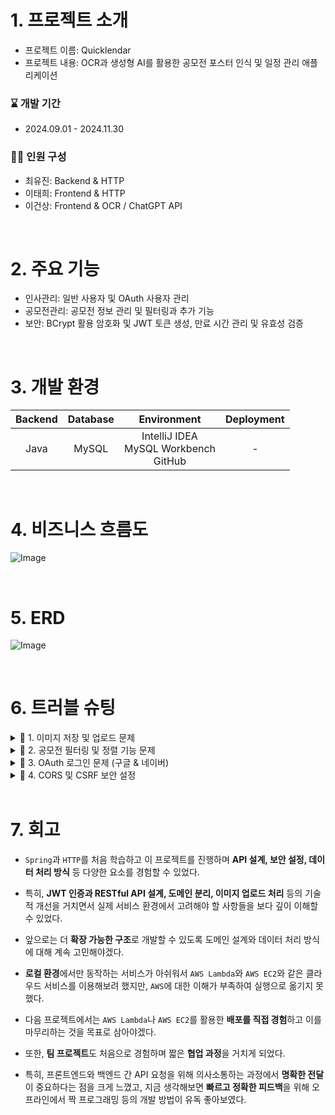 
# 1. 프로젝트 소개
- 프로젝트 이름: Quicklendar
- 프로젝트 내용: OCR과 생성형 AI를 활용한 공모전 포스터 인식 및 일정 관리 애플리케이션

### :hourglass: 개발 기간
- 2024.09.01 - 2024.11.30

### :technologist: 인원 구성
- 최유진: Backend & HTTP
- 이태희: Frontend & HTTP
- 이건상: Frontend & OCR / ChatGPT API
<br>

# 2. 주요 기능
- 인사관리: 일반 사용자 및 OAuth 사용자 관리
- 공모전관리: 공모전 정보 관리 및 필터링과 추가 기능
- 보안: BCrypt 활용 암호화 및 JWT 토큰 생성, 만료 시간 관리 및 유효성 검증

<br>

# 3. 개발 환경
| Backend    | Database    | Environment    | Deployment    |
|:----------:|:-----------:|:--------------:|:-------------:|
| Java       | MySQL       | IntelliJ IDEA <br> MySQL Workbench <br> GitHub  | - |
<br>

# 4. 비즈니스 흐름도
![Image](https://github.com/user-attachments/assets/6ec84df3-77e1-46f3-912d-7e65a4969d74)

<br>

# 5. ERD
![Image](https://github.com/user-attachments/assets/4f6e0594-c759-4ae0-83d1-2fa6dcab8efa)

<br>

# 6. 트러블 슈팅

<details>
  <summary>📌 1. 이미지 저장 및 업로드 문제</summary>
  
  - 공모전 정보를 저장할 때, **JSON 데이터와 이미지 파일**을 한 번에 처리하려 했으나, `@ModelAttribute` 애너테이션을 사용할 경우 `MultipartFile`이 `null`로 인식되는 문제가 발생했다.

  - **JSON 데이터와 이미지 파일**을 정상적으로 처리할 수 있도록 API를 개선해야 했다.  
  - 프론트엔드에서 **한 번의 요청으로 이미지와 데이터를 함께 전송**할 수 있도록 구성해야 했다.  

  - `@RequestPart` 애너테이션을 사용하여 **JSON과 이미지 파일**을 별도로 처리하도록 변경했다.  
  - 이미지 원본 이름을 데이터베이스에 저장하고, 상대 경로를 별도로 관리하여 데이터베이스 용량을 절약했다.  

  - `@RequestPart`를 활용하여 JSON 데이터와 `MultipartFile` 이미지를 함께 처리할 수 있게 되었으며, API를 최적화하여 프론트엔드와의 데이터 송수신이 원활해졌다.  

</details>

<details>
  <summary>📌 2. 공모전 필터링 및 정렬 기능 문제</summary>

  - **공모전 목록에서 좋아요 수, 등록일 순 정렬 및 카테고리, 주최자, 공모전 타입별 필터링 기능**을 구현하려 했으나, 백엔드와 프론트엔드 중 어디에서 처리할지 명확한 기준이 없었다.

  - **필터링 및 정렬** 로직을 효과적으로 구현하고, 백엔드의 부하를 줄이는 최적의 방식을 찾아야 했다.

  - 백엔드에서 정렬된 데이터를 제공하고, 프론트엔드에서 필터링을 수행하는 방식으로 결정했다.
  - `findByCategoryAndCompetitionTypeAndHost()` 메서드를 활용하여 필터링된 데이터를 반환하는 API를 구축했다.  

  - 공모전 데이터를 효과적으로 정렬 및 필터링할 수 있는 구조를 완성했으며, 사용자가 원하는 방식으로 데이터를 조회할 수 있도록 개선했다.

</details>

<details>
  <summary>📌 3. OAuth 로그인 문제 (구글 & 네이버)</summary>

  - OAuth2.0 로그인 후, **사용자 정보가 세션에만 저장되고 데이터베이스에 저장되지 않는 문제**가 발생했다. 또한, **구글 OAuth 리다이렉트 URI가 플러터 환경과 맞지 않아 로그인 처리가 불가능**했다.

  - OAuth 로그인 후 사용자 정보를 데이터베이스에 저장하는 방식이 필요했다.
  - 구글 OAuth 리다이렉트 URI를 로컬 환경에 맞게 설정해야 했다.

  - OAuth 인증 후 사용자 정보를 데이터베이스에 저장하는 로직을 추가했다.
  - 구글 OAuth 리다이렉트 URI를 로컬 환경(`10.0.2.2:8080`)에 맞게 설정했다.

  - OAuth 로그인 시 사용자 정보가 정상적으로 저장되었으며, 플러터 환경에서도 OAuth 인증이 정상적으로 동작했다.

</details>

<details>
  <summary>📌 4. CORS 및 CSRF 보안 설정</summary>
  
  - 플러터 환경에서는 기본적으로 `localhost:8080`이 아닌 `10.0.2.2:8080`을 사용해야 하는데, CORS 설정이 없어서 프론트엔드에서 API 요청 시 `403 Forbidden 오류`가 발생했다.
  - 또한, **CSRF 보호가 활성화**되어 있어 API 요청이 차단되었다.

  - **CORS 설정을 추가하여 특정 도메인의 접근을 허용**해야 했다.  
  - `Spring Security`에서 **CSRF 보호를 비활성화**해야 API가 정상적으로 동작할 수 있었다.

  - `WebConfig`에 CORS 설정을 추가하여 특정 도메인의 접근을 허용했다.  
  - `Spring Security` 설정에서 **CSRF 보호를 비활성화**하여 REST API가 정상적으로 동작하도록 수정했다.

  - CORS 및 CSRF 설정을 조정하여 프론트엔드와 백엔드 간 API 요청이 정상적으로 이루어졌으며, Flutter 환경에서도 API 호출이 원활해졌다.

</details>

<br>

# 7. 회고

- `Spring`과 `HTTP`를 처음 학습하고 이 프로젝트를 진행하며 **API 설계, 보안 설정, 데이터 처리 방식** 등 다양한 요소를 경험할 수 있었다.

- 특히, **JWT 인증과 RESTful API 설계, 도메인 분리, 이미지 업로드 처리** 등의 기술적 개선을 거치면서 실제 서비스 환경에서 고려해야 할 사항들을 보다 깊이 이해할 수 있었다.

- 앞으로는 더 **확장 가능한 구조**로 개발할 수 있도록 도메인 설계와 데이터 처리 방식에 대해 계속 고민해야겠다.

- **로컬 환경**에서만 동작하는 서비스가 아쉬워서 `AWS Lambda`와 `AWS EC2`와 같은 클라우드 서비스를 이용해보려 했지만, `AWS`에 대한 이해가 부족하여 실행으로 옮기지 못했다.

- 다음 프로젝트에서는 `AWS Lambda`나 `AWS EC2`를 활용한 **배포를 직접 경험**하고 이를 마무리하는 것을 목표로 삼아야겠다.

- 또한, **팀 프로젝트**도 처음으로 경험하며 짧은 **협업 과정**을 거치게 되었다.

- 특히, 프론트엔드와 백엔드 간 API 요청을 위해 의사소통하는 과정에서 **명확한 전달**이 중요하다는 점을 크게 느꼈고, 지금 생각해보면 **빠르고 정확한 피드백**을 위해 오프라인에서 짝 프로그래밍 등의 개발 방법이 유독 좋아보였다.
